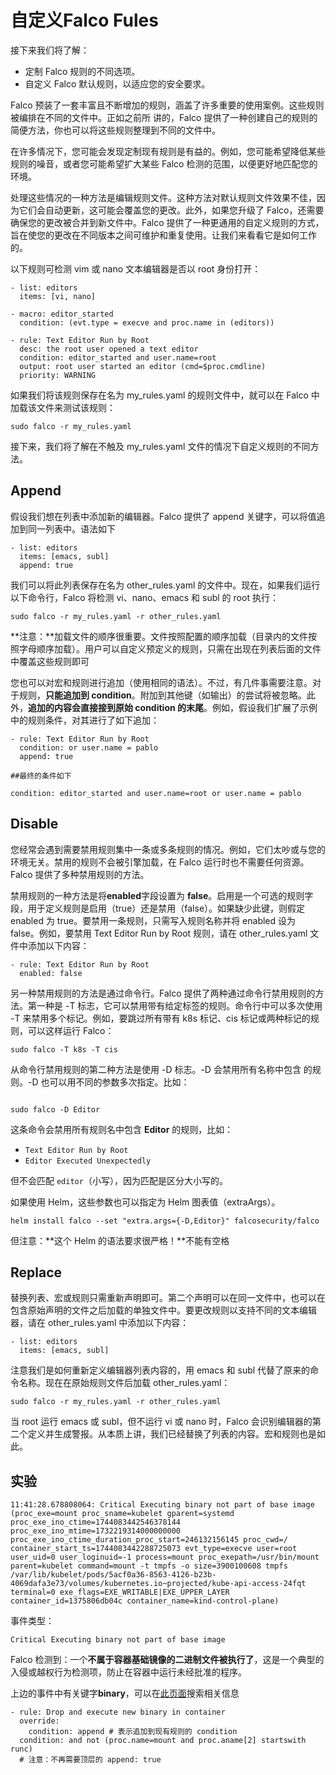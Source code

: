# 自定义Falco Fules

接下来我们将了解：

- 定制 Falco 规则的不同选项。
- 自定义 Falco 默认规则，以适应您的安全要求。

Falco 预装了一套丰富且不断增加的规则，涵盖了许多重要的使用案例。这些规则被编排在不同的文件中。正如之前所 讲的，Falco 提供了一种创建自己的规则的简便方法，你也可以将这些规则整理到不同的文件中。

在许多情况下，您可能会发现定制现有规则是有益的。例如，您可能希望降低某些规则的噪音，或者您可能希望扩大某些 Falco 检测的范围，以便更好地匹配您的环境。

处理这些情况的一种方法是编辑规则文件。这种方法对默认规则文件效果不佳，因为它们会自动更新，这可能会覆盖您的更改。此外，如果您升级了 Falco，还需要确保您的更改被合并到新文件中。Falco 提供了一种更通用的自定义规则的方式，旨在使您的更改在不同版本之间可维护和重复使用。让我们来看看它是如何工作的。

以下规则可检测 vim 或 nano 文本编辑器是否以 root 身份打开：

```
- list: editors  
  items: [vi, nano]  

- macro: editor_started  
  condition: (evt.type = execve and proc.name in (editors))  

- rule: Text Editor Run by Root  
  desc: the root user opened a text editor  
  condition: editor_started and user.name=root  
  output: root user started an editor (cmd=$proc.cmdline)  
  priority: WARNING  
```

如果我们将该规则保存在名为 my_rules.yaml 的规则文件中，就可以在 Falco 中加载该文件来测试该规则：

```
sudo falco -r my_rules.yaml
```

接下来，我们将了解在不触及 my_rules.yaml 文件的情况下自定义规则的不同方法。

## Append

假设我们想在列表中添加新的编辑器。Falco 提供了 append 关键字，可以将值追加到同一列表中。语法如下

```
- list: editors  
  items: [emacs, subl]  
  append: true  
```

我们可以将此列表保存在名为 other_rules.yaml 的文件中。现在，如果我们运行以下命令行，Falco 将检测 vi、nano、emacs 和 subl 的 root 执行：

```
sudo falco -r my_rules.yaml -r other_rules.yaml
```

**注意：**加载文件的顺序很重要。文件按照配置的顺序加载（目录内的文件按照字母顺序加载）。用户可以自定义预定义的规则，只需在出现在列表后面的文件中覆盖这些规则即可

您也可以对宏和规则进行追加（使用相同的语法）。不过，有几件事需要注意。对于规则，**只能追加到 condition**。附加到其他键（如输出）的尝试将被忽略。此外，**追加的内容会直接接到原始 condition 的末尾**。例如，假设我们扩展了示例中的规则条件，对其进行了如下追加：

```
- rule: Text Editor Run by Root
  condition: or user.name = pablo
  append: true

##最终的条件如下

condition: editor_started and user.name=root or user.name = pablo
```

## Disable

您经常会遇到需要禁用规则集中一条或多条规则的情况。例如，它们太吵或与您的环境无关。禁用的规则不会被引擎加载，在 Falco 运行时也不需要任何资源。Falco 提供了多种禁用规则的方法。

禁用规则的一种方法是将**enabled**字段设置为 **false**。启用是一个可选的规则字段，用于定义规则是启用（true）还是禁用（false）。如果缺少此键，则假定 enabled 为 true。要禁用一条规则，只需写入规则名称并将 enabled 设为 false。例如，要禁用 Text Editor Run by Root 规则，请在 other_rules.yaml 文件中添加以下内容：

```
- rule: Text Editor Run by Root
  enabled: false
```

另一种禁用规则的方法是通过命令行。Falco 提供了两种通过命令行禁用规则的方法。第一种是 -T 标志，它可以禁用带有给定标签的规则。命令行中可以多次使用 -T 来禁用多个标记。例如，要跳过所有带有 k8s 标记、cis 标记或两种标记的规则，可以这样运行 Falco：

```
sudo falco -T k8s -T cis
```

从命令行禁用规则的第二种方法是使用 -D 标志。-D 会禁用所有名称中包含 的规则。-D 也可以用不同的参数多次指定。比如：

```

sudo falco -D Editor
```

这条命令会禁用所有规则名中包含 **Editor** 的规则，比如：

- `Text Editor Run by Root`
- `Editor Executed Unexpectedly`

但不会匹配 `editor`（小写），因为匹配是区分大小写的。

如果使用 Helm，这些参数也可以指定为 Helm 图表值（extraArgs）。

```
helm install falco --set "extra.args={-D,Editor}" falcosecurity/falco
```

但注意：**这个 Helm 的语法要求很严格！**不能有空格

## Replace 

替换列表、宏或规则只需重新声明即可。第二个声明可以在同一文件中，也可以在包含原始声明的文件之后加载的单独文件中。要更改规则以支持不同的文本编辑器，请在 other_rules.yaml 中添加以下内容：

```
- list: editors
  items: [emacs, subl]
```

注意我们是如何重新定义编辑器列表内容的，用 emacs 和 subl 代替了原来的命令名称。现在在原始规则文件后加载 other_rules.yaml：

```
sudo falco -r my_rules.yaml -r other_rules.yaml
```

当 root 运行 emacs 或 subl，但不运行 vi 或 nano 时，Falco 会识别编辑器的第二个定义并生成警报。从本质上讲，我们已经替换了列表的内容。宏和规则也是如此。

## 实验

```
11:41:28.678808064: Critical Executing binary not part of base image (proc_exe=mount proc_sname=kubelet gparent=systemd proc_exe_ino_ctime=1744083442546378144 proc_exe_ino_mtime=1732219314000000000 proc_exe_ino_ctime_duration_proc_start=246132156145 proc_cwd=/ container_start_ts=1744083442288725073 evt_type=execve user=root user_uid=0 user_loginuid=-1 process=mount proc_exepath=/usr/bin/mount parent=kubelet command=mount -t tmpfs -o size=3900100608 tmpfs /var/lib/kubelet/pods/5acf0a36-8563-4126-b23b-4069dafa3e73/volumes/kubernetes.io~projected/kube-api-access-24fqt terminal=0 exe_flags=EXE_WRITABLE|EXE_UPPER_LAYER container_id=1375806db04c container_name=kind-control-plane)
```

事件类型：

```
Critical Executing binary not part of base image
```

Falco 检测到：一个**不属于容器基础镜像的二进制文件被执行了**，这是一个典型的入侵或越权行为检测项，防止在容器中运行未经批准的程序。

上边的事件中有关键字**binary**，可以在[此页面](https://falco.org/docs/reference/rules/default-rules/)搜索相关信息

```
- rule: Drop and execute new binary in container
  override:
    condition: append # 表示追加到现有规则的 condition
  condition: and not (proc.name=mount and proc.aname[2] startswith runc)
  # 注意：不再需要顶层的 append: true
```
